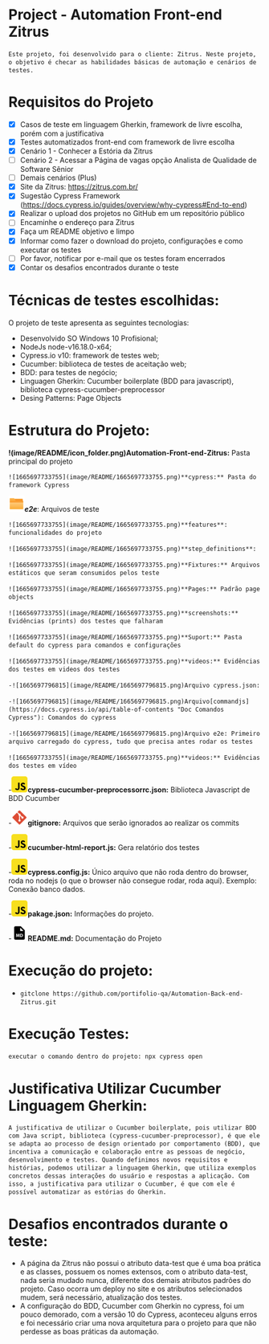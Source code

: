 # Project - Automation Front-end Zitrus

    Este projeto, foi desenvolvido para o cliente: Zitrus. Neste projeto, o objetivo é checar as habilidades básicas de automação e cenários de testes.

# Requisitos do Projeto

- [X] Casos de teste em linguagem Gherkin, framework de livre escolha, porém com a justificativa
- [X] Testes automatizados front-end com framework de livre escolha
- [X] Cenário 1 - Conhecer a Estória da Zitrus
- [ ] Cenário 2 - Acessar a Página de vagas opção Analista de Qualidade de Software Sênior
- [ ] Demais cenários (Plus)
- [X] Site da Zitrus: https://zitrus.com.br/
- [X] Sugestão Cypress Framework (https://docs.cypress.io/guides/overview/why-cypress#End-to-end)
- [X] Realizar o upload dos projetos no GitHub em um repositório público
- [ ] Encaminhe o endereço para Zitrus
- [X] Faça um README objetivo e limpo
- [X] Informar como fazer o download do projeto, configurações e como executar os testes
- [ ] Por favor, notificar por e-mail que os testes foram encerrados
- [X] Contar os desafios encontrados durante o teste

# Técnicas de testes escolhidas:

O projeto de teste apresenta as seguintes tecnologias:

- Desenvolvido SO Windows 10 Profisional;
- NodeJs node-v16.18.0-x64;
- Cypress.io v10: framework de testes web;
- Cucumber: biblioteca de testes de aceitação web;
- BDD: para testes de negócio;
- Linguagen Gherkin: Cucumber boilerplate (BDD para javascript), biblioteca cypress-cucumber-preprocessor
- Desing Patterns: Page Objects

# Estrutura do Projeto:

**!(image/README/icon_folder.png)Automation-Front-end-Zitrus:** Pasta principal do projeto

    ![1665697733755](image/README/1665697733755.png)**cypress:** Pasta do framework Cypress

   ![1665697733755](image/README/1665697733755.png)***e2e***: Arquivos de teste

    ![1665697733755](image/README/1665697733755.png)**features**: funcionalidades do projeto

    ![1665697733755](image/README/1665697733755.png)**step_definitions**:

    ![1665697733755](image/README/1665697733755.png)**Fixtures:** Arquivos estáticos que seram consumidos pelos teste

    ![1665697733755](image/README/1665697733755.png)**Pages:** Padrão page objects

    ![1665697733755](image/README/1665697733755.png)**screenshots:** Evidências (prints) dos testes que falharam

    ![1665697733755](image/README/1665697733755.png)**Suport:** Pasta default do cypress para comandos e configurações

    ![1665697733755](image/README/1665697733755.png)**videos:** Evidências dos testes em videos dos testes

    -![1665697796815](image/README/1665697796815.png)Arquivo cypress.json:

    -![1665697796815](image/README/1665697796815.png)Arquivo[commandjs](https://docs.cypress.io/api/table-of-contents "Doc Comandos Cypress"): Comandos do cypress

    -![1665697796815](image/README/1665697796815.png)Arquivo e2e: Primeiro arquivo carregado do cypress, tudo que precisa antes rodar os testes

    ![1665697733755](image/README/1665697733755.png)**videos:** Evidências dos testes em vídeo

-![1665697796815](image/README/1665697796815.png)**cypress-cucumber-preprocessorrc.json:** Biblioteca Javascript de BDD Cucumber

-![1665697841938](image/README/1665697841938.png)**gitignore:** Arquivos que serão ignorados ao realizar os commits

-![1665697796815](image/README/1665697796815.png)**cucumber-html-report.js:** Gera relatório dos testes

-![1665697796815](image/README/1665697796815.png)**cypress.config.js:** Único arquivo que não roda dentro do browser, roda no nodejs (o que o browser não consegue rodar, roda aqui). Exemplo: Conexão banco dados.

-![1665697796815](image/README/1665697796815.png)**pakage.json:** Informações do projeto.

-![1665697829949](image/README/1665697829949.png)**README.md:** Documentação do Projeto

# Execução do projeto:

- `gitclone https://github.com/portifolio-qa/Automation-Back-end-Zitrus.git`

# Execução Testes:

`executar o comando dentro do projeto: npx cypress open`

# Justificativa Utilizar Cucumber Linguagem Gherkin:

    A justificativa de utilizar o Cucumber boilerplate, pois utilizar BDD com Java script, biblioteca (cypress-cucumber-preprocessor), é que ele se adapta ao processo de design orientado por comportamento (BDD), que incentiva a comunicação e colaboração entre as pessoas de negócio, desenvolvimento e testes. Quando definimos novos requisitos e histórias, podemos utilizar a linguagem Gherkin, que utiliza exemplos concretos dessas interações do usuário e respostas a aplicação. Com isso, a justificativa para utilizar o Cucumber, é que com ele é possível automatizar as estórias do Gherkin.

# Desafios encontrados durante o teste:

* A página da Zitrus não possui o atributo data-test que é uma boa prática e as classes, possuem os nomes extensos,  com o atributo data-test, nada seria mudado nunca, diferente dos demais atributos padrões do projeto. Caso ocorra um deploy no site e os atributos selecionados mudem, será necessário, atualização dos testes.
* A configuração do BDD, Cucumber com Gherkin no cypress, foi um pouco demorado, com a versão 10 do Cypress, aconteceu alguns erros e foi necessário criar uma nova arquitetura para o projeto para que não perdesse as boas práticas da automação.
